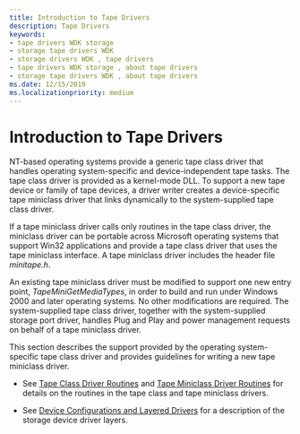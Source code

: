 ```yaml
---
title: Introduction to Tape Drivers
description: Tape Drivers
keywords:
- tape drivers WDK storage
- storage tape drivers WDK
- storage drivers WDK , tape drivers
- tape drivers WDK storage , about tape drivers
- storage tape drivers WDK , about tape drivers
ms.date: 12/15/2019
ms.localizationpriority: medium
---
```


# Introduction to Tape Drivers

NT-based operating systems provide a generic tape class driver that handles operating system-specific and device-independent tape tasks. The tape class driver is provided as a kernel-mode DLL. To support a new tape device or family of tape devices, a driver writer creates a device-specific tape miniclass driver that links dynamically to the system-supplied tape class driver.

If a tape miniclass driver calls only routines in the tape class driver, the miniclass driver can be portable across Microsoft operating systems that support Win32 applications and provide a tape class driver that uses the tape miniclass interface. A tape miniclass driver includes the header file *minitape.h*.

An existing tape miniclass driver must be modified to support one new entry point, *TapeMiniGetMediaTypes*, in order to build and run under Windows 2000 and later operating systems. No other modifications are required. The system-supplied tape class driver, together with the system-supplied storage port driver, handles Plug and Play and power management requests on behalf of a tape miniclass driver.

This section describes the support provided by the operating system-specific tape class driver and provides guidelines for writing a new tape miniclass driver.

- See [Tape Class Driver Routines](tape-class-driver-routines.md) and [Tape Miniclass Driver Routines](tape-miniclass-driver-routines.md) for details on the routines in the tape class and tape miniclass drivers.

- See [Device Configurations and Layered Drivers](../kernel/device-configurations-and-layered-drivers.md) for a description of the storage device driver layers.
